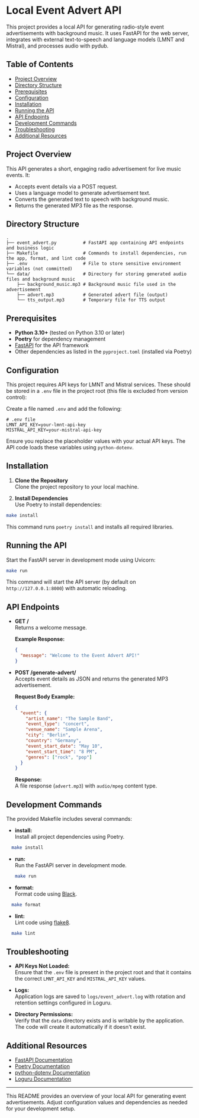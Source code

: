 # Local Event Advert API

This project provides a local API for generating radio-style event advertisements with background music. It uses FastAPI for the web server, integrates with external text-to-speech and language models (LMNT and Mistral), and processes audio with pydub.

## Table of Contents

- [Project Overview](#project-overview)
- [Directory Structure](#directory-structure)
- [Prerequisites](#prerequisites)
- [Configuration](#configuration)
- [Installation](#installation)
- [Running the API](#running-the-api)
- [API Endpoints](#api-endpoints)
- [Development Commands](#development-commands)
- [Troubleshooting](#troubleshooting)
- [Additional Resources](#additional-resources)

## Project Overview

This API generates a short, engaging radio advertisement for live music events. It:
- Accepts event details via a POST request.
- Uses a language model to generate advertisement text.
- Converts the generated text to speech with background music.
- Returns the generated MP3 file as the response.

## Directory Structure

```
.
├── event_advert.py          # FastAPI app containing API endpoints and business logic
├── Makefile                 # Commands to install dependencies, run the app, format, and lint code
├── .env                     # File to store sensitive environment variables (not committed)
└── data/                    # Directory for storing generated audio files and background music
    ├── background_music.mp3 # Background music file used in the advertisement
    ├── advert.mp3           # Generated advert file (output)
    └── tts_output.mp3       # Temporary file for TTS output
```

## Prerequisites

- **Python 3.10+** (tested on Python 3.10 or later)
- **Poetry** for dependency management  
- [FastAPI](https://fastapi.tiangolo.com/) for the API framework
- Other dependencies as listed in the `pyproject.toml` (installed via Poetry)

## Configuration

This project requires API keys for LMNT and Mistral services. These should be stored in a `.env` file in the project root (this file is excluded from version control):

Create a file named `.env` and add the following:

```dotenv
# .env file
LMNT_API_KEY=your-lmnt-api-key
MISTRAL_API_KEY=your-mistral-api-key
```

Ensure you replace the placeholder values with your actual API keys. The API code loads these variables using `python-dotenv`.

## Installation

1. **Clone the Repository**  
   Clone the project repository to your local machine.

2. **Install Dependencies**  
Use Poetry to install dependencies:
```bash
make install
```
   This command runs `poetry install` and installs all required libraries.

## Running the API

Start the FastAPI server in development mode using Uvicorn:
```bash
make run
```
This command will start the API server (by default on `http://127.0.0.1:8000`) with automatic reloading.

## API Endpoints

- **GET /**  
  Returns a welcome message.
  
  **Example Response:**
  ```json
  {
    "message": "Welcome to the Event Advert API!"
  }
  ```

- **POST /generate-advert/**  
  Accepts event details as JSON and returns the generated MP3 advertisement.
  
  **Request Body Example:**
  ```json
  {
    "event": {
      "artist_name": "The Sample Band",
      "event_type": "concert",
      "venue_name": "Sample Arena",
      "city": "Berlin",
      "country": "Germany",
      "event_start_date": "May 10",
      "event_start_time": "8 PM",
      "genres": ["rock", "pop"]
    }
  }
  ```
  
  **Response:**  
  A file response (`advert.mp3`) with `audio/mpeg` content type.

## Development Commands

The provided Makefile includes several commands:

- **install:**  
  Install all project dependencies using Poetry.
```bash
  make install
  ```

- **run:**  
  Run the FastAPI server in development mode.
  ```bash
  make run
  ```

- **format:**  
  Format code using [Black](https://github.com/psf/black).
```bash
  make format
  ```

- **lint:**  
  Lint code using [flake8](https://flake8.pycqa.org/).
```bash
  make lint
  ```

## Troubleshooting

- **API Keys Not Loaded:**  
  Ensure that the `.env` file is present in the project root and that it contains the correct `LMNT_API_KEY` and `MISTRAL_API_KEY` values.

- **Logs:**  
  Application logs are saved to `logs/event_advert.log` with rotation and retention settings configured in Loguru.

- **Directory Permissions:**  
  Verify that the `data` directory exists and is writable by the application. The code will create it automatically if it doesn't exist.

## Additional Resources

- [FastAPI Documentation](https://fastapi.tiangolo.com/)
- [Poetry Documentation](https://python-poetry.org/docs/)
- [python-dotenv Documentation](https://pypi.org/project/python-dotenv/)
- [Loguru Documentation](https://loguru.readthedocs.io/)

---

This README provides an overview of your local API for generating event advertisements. Adjust configuration values and dependencies as needed for your development setup.
